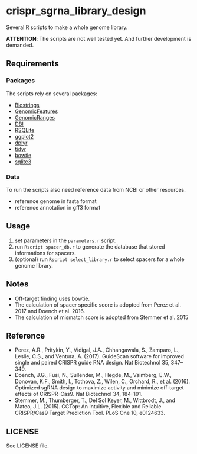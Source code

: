 # crispr_sgrna_library_design #

Several R scripts to make a whole genome library.

**ATTENTION**: The scripts are not well tested yet. And further
development is demanded.

## Requirements ##

### Packages ###

The scripts rely on several packages:
* [Biostrings](https://bioconductor.org/packages/release/bioc/html/Biostrings.html)
* [GenomicFeatures](https://bioconductor.org/packages/release/bioc/html/GenomicFeatures.html)
* [GenomicRanges](https://www.bioconductor.org/packages/release/bioc/html/GenomicRanges.html)
* [DBI](https://dbi.r-dbi.org)
* [RSQLite](https://rsqlite.r-dbi.org)
* [ggplot2](https://ggplot2.tidyverse.org/)
* [dplyr](https://dplyr.tidyverse.org/)
* [tidyr](https://tidyr.tidyverse.org/)
* [bowtie](http://bowtie-bio.sourceforge.net/index.shtml)
* [sqlite3](https://sqlite.org/index.html)

### Data ###

To run the scripts also need reference data from NCBI or other
resources.
* reference genome in fasta format
* reference annotation in gff3 format

## Usage ##

1. set parameters in the `parameters.r` script.
2. run `Rscript spacer_db.r` to generate the database that stored
   informations for spacers.
3. (optional) run `Rscript select_library.r` to select spacers for a
   whole genome library.

## Notes ##

* Off-target finding uses bowtie.
* The calculation of spacer specific score is adopted from Perez et
  al. 2017 and Doench et al. 2016.
* The calculation of mismatch score is adopted from Stemmer et al. 2015

## Reference ##

* Perez, A.R., Pritykin, Y., Vidigal, J.A., Chhangawala, S., Zamparo, L., Leslie, C.S., and Ventura, A. (2017). GuideScan software for improved single and paired CRISPR guide RNA design. Nat Biotechnol 35, 347–349.
* Doench, J.G., Fusi, N., Sullender, M., Hegde, M., Vaimberg, E.W., Donovan, K.F., Smith, I., Tothova, Z., Wilen, C., Orchard, R., et al. (2016). Optimized sgRNA design to maximize activity and minimize off-target effects of CRISPR-Cas9. Nat Biotechnol 34, 184–191.
* Stemmer, M., Thumberger, T., Del Sol Keyer, M., Wittbrodt, J., and Mateo, J.L. (2015). CCTop: An Intuitive, Flexible and Reliable CRISPR/Cas9 Target Prediction Tool. PLoS One 10, e0124633.

## LICENSE ##

See LICENSE file.
